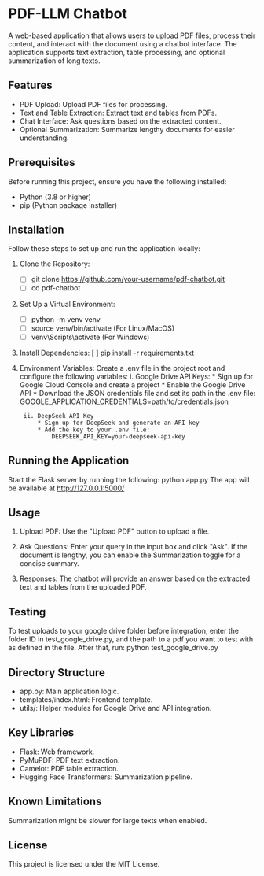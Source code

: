 # PDF-LLM Chatbot
A web-based application that allows users to upload PDF files, process their content, and interact with the document using a chatbot interface. The application supports text extraction, table processing, and optional summarization of long texts.

## Features
- PDF Upload: Upload PDF files for processing.
- Text and Table Extraction: Extract text and tables from PDFs.
- Chat Interface: Ask questions based on the extracted content.
- Optional Summarization: Summarize lengthy documents for easier understanding.

## Prerequisites
Before running this project, ensure you have the following installed:
- Python (3.8 or higher)
- pip (Python package installer)

## Installation
Follow these steps to set up and run the application locally:
1. Clone the Repository: 
    - [ ] git clone https://github.com/your-username/pdf-chatbot.git
    - [ ] cd pdf-chatbot
2. Set Up a Virtual Environment: 
    - [ ] python -m venv venv
    - [ ] source venv/bin/activate (For Linux/MacOS)
    - [ ] venv\Scripts\activate (For Windows)
3. Install Dependencies:
    [ ] pip install -r requirements.txt
4. Environment Variables: 
    Create a .env file in the project root and configure the following variables:
        i. Google Drive API Keys:
            * Sign up for Google Cloud Console and create a project
            * Enable the Google Drive API
            * Download the JSON credentials file and set its path in the .env file:
                GOOGLE_APPLICATION_CREDENTIALS=path/to/credentials.json

        ii. DeepSeek API Key
            * Sign up for DeepSeek and generate an API key
            * Add the key to your .env file:
                DEEPSEEK_API_KEY=your-deepseek-api-key

## Running the Application
Start the Flask server by running the following:
    python app.py
    The app will be available at http://127.0.0.1:5000/

## Usage
1. Upload PDF:
    Use the "Upload PDF" button to upload a file.

2. Ask Questions:
    Enter your query in the input box and click "Ask". If the document is lengthy, you can enable the Summarization toggle for a concise summary.

3. Responses:
    The chatbot will provide an answer based on the extracted text and tables from the uploaded PDF.

## Testing
To test uploads to your google drive folder before integration, enter the folder ID in test_google_drive.py, and the path to a pdf you want to test with as defined in the file. After that, run:
    python test_google_drive.py

## Directory Structure
* app.py: Main application logic.
* templates/index.html: Frontend template.
* utils/: Helper modules for Google Drive and API integration.

## Key Libraries
* Flask: Web framework.
* PyMuPDF: PDF text extraction.
* Camelot: PDF table extraction.
* Hugging Face Transformers: Summarization pipeline.

## Known Limitations
Summarization might be slower for large texts when enabled.

## License
This project is licensed under the MIT License.